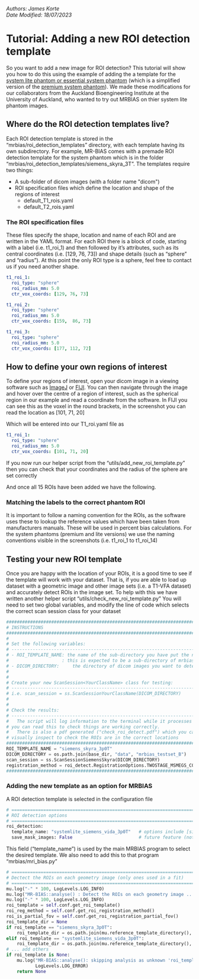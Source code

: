 *Authors: James Korte &nbsp;&nbsp;&nbsp;&nbsp;&nbsp;&nbsp;&nbsp;&nbsp;&nbsp;&nbsp;&nbsp;&nbsp;&nbsp;&nbsp;&nbsp;&nbsp;&nbsp;&nbsp;&nbsp;&nbsp;&nbsp;&nbsp;&nbsp;&nbsp;&nbsp;&nbsp;&nbsp;&nbsp;&nbsp;&nbsp;&nbsp;&nbsp;&nbsp;&nbsp;&nbsp;&nbsp;&nbsp;&nbsp;&nbsp;&nbsp;&nbsp;&nbsp;&nbsp;&nbsp;&nbsp;&nbsp;&nbsp;&nbsp;&nbsp;&nbsp;&nbsp;&nbsp;&nbsp;&nbsp;&nbsp;&nbsp;&nbsp;&nbsp;&nbsp;&nbsp;&nbsp;&nbsp;&nbsp;&nbsp;&nbsp;&nbsp;&nbsp;&nbsp;&nbsp;&nbsp;&nbsp;&nbsp;&nbsp;&nbsp;&nbsp;&nbsp;&nbsp;&nbsp;&nbsp;&nbsp;&nbsp;&nbsp;&nbsp;&nbsp;&nbsp;&nbsp; Date Modified: 18/07/2023*

# Tutorial: Adding a new ROI detection template

So you want to add a new image for ROI detection?  This tutorial will show you how to do this using the example of adding the a template for the [system lite phantom or essential system phantom](https://qmri.com/product/essential-system/) (which is a simplified version of the [premium system phantom](https://qmri.com/product/ismrm-nist-premium-system-phantom/)). We made these modifications for our collaborators from the Auckland Bioengineering Institute at the University of Auckland, who wanted to try out MRBIAS on thier system lite phantom images.

## Where do the ROI detection templates live?
Each ROI detection template is stored in the “mrbias/roi_detection_templates” directory, with each template having its own subdirectory. For example, MR-BIAS comes with a premade ROI detection template for the system phantom which is in the folder “mrbias/roi_detection_templates/siemens_skyra_3T”. The templates require two things:
-	A sub-folder of dicom images (with a folder name "dicom")
-	ROI specification files which define the location and shape of the regions of interest
    - default_T1_rois.yaml
    - default_T2_rois.yaml
    
### The ROI specification files
These files specify the shape, location and name of each ROI and are written in the YAML format. For each ROI there is a block of code, starting with a label (i.e. t1_roi_1) and then followed by it’s attributes, such as its central coordinates (i.e. [129, 76, 73]) and shape details (such as “sphere” and “radius”). At this point the only ROI type is a sphere, feel free to contact us if you need another shape.
```yaml
t1_roi_1:
  roi_type: "sphere"
  roi_radius_mm: 5.0
  ctr_vox_coords: [129, 76, 73]

t1_roi_2:
  roi_type: "sphere"
  roi_radius_mm: 5.0
  ctr_vox_coords: [159,  86, 73]

t1_roi_3:
  roi_type: "sphere"
  roi_radius_mm: 5.0
  ctr_vox_coords: [177, 112, 72]
```

## How to define your own regions of interest
To define your regions of interest, open your dicom image in a viewing software such as [ImageJ](https://imagej.net/ij/download.html) or [FIJI](https://imagej.net/software/fiji/downloads). You can then navigate through the image and hover over the centre of a region of interest, such as the spherical region in our example and read a coordinate from the software. In FIJI you can see this as the voxel in the round brackets, in the screenshot you can read the location as [101, 71, 20]
 
Which will be entered into our T1_roi.yaml file as
```yaml
t1_roi_1:
  roi_type: "sphere"
  roi_radius_mm: 5.0
  ctr_vox_coords: [101, 71, 20]
```
 
If you now run our helper script from the “utils/add_new_roi_template.py” then you can check that your coordinates and the radius of the sphere are set correctly
 
And once all 15 ROIs have been added we have the following. 
 
### Matching the labels to the correct phantom ROI
It is important to follow a naming convention for the ROIs, as the software uses these to lookup the reference values which have been taken from manufacturers manuals. These will be used in percent bias calculations. For the system phantoms (premium and lite versions) we use the naming conventions visible in the screenshots (i.e. t1_roi_1 to t1_roi_14) 

## Testing your new ROI template
Once you are happy with the location of your ROIs, it is a good time to see if the template will work with your dataset. That is, if you are able to load up dataset with a geometric image and other image sets (i.e. a T1-VFA dataset) and accurately detect ROIs in the image set. To help with this we have written another helper script “utils/check_new_roi_template.py”
You will need to set two global variables, and modify the line of code which selects the correct scan session class for your dataset
```python
#################################################################################
# INSTRUCTIONS
#################################################################################
#
# Set the following variables:
# -----------------------------------------------------------------------------
# - ROI_TEMPLATE_NAME: the name of the sub-directory you have put the new ROI template in
#                    : this is expected to be a sub-directory of mrbias/roi_detection_templates
# - DICOM_DIRECTORY:     the directory of dicom images you want to detect ROIs on
#
#
# Create your new ScanSession<YourClassName> class for testing:
# --------------------------------------------------------------------------------
# i.e. scan_session = ss.ScanSessionYourClassName(DICOM_DIRECTORY)
#
#
# Check the results:
# -------------------------------------------------------------------------------
#   The script will log information to the terminal while it processes the data
# you can read this to check things are working correctly.
#   There is also a pdf generated ("check_roi_detect.pdf") which you can
# visually inspect to check the ROIs are in the correct locations
#################################################################################
ROI_TEMPLATE_NAME = "siemens_skyra_3p0T"
DICOM_DIRECTORY = os.path.join(base_dir, "data", "mrbias_testset_B")
scan_session = ss.ScanSessionSiemensSkyra(DICOM_DIRECTORY)
registration_method = roi_detect.RegistrationOptions.TWOSTAGE_MSMEGS_CORELGD # default
#################################################################################
```
 


### Adding the new template as an option for MRBIAS
A ROI detection template is selected in the configuration file
```python
# ====================================================================================================================
# ROI detection options
# ====================================================================================================================
roi_detection:
  template_name: "systemlite_siemens_vida_3p0T"   # options include [siemens_skyra_3p0T, systemlite_siemens_vida_3p0T]
  save_mask_images: False                         # future feature (not implemented)
```
This field (“template_name”) is used by the main MRBIAS program to select the desired template. We also need to add this to that program “mrbias/mri_bias.py”
```python
# ===================================================================================================
# Dectect the ROIs on each geometry image (only ones used in a fit)
# ===================================================================================================
mu.log("-" * 100, LogLevels.LOG_INFO)
mu.log("MR-BIAS::analyse() : Detect the ROIs on each geometry image ...", LogLevels.LOG_INFO)
mu.log("-" * 100, LogLevels.LOG_INFO)
roi_template = self.conf.get_roi_template()
roi_reg_method = self.conf.get_roi_registration_method()
roi_is_partial_fov = self.conf.get_roi_registration_partial_fov()
roi_template_dir = None
if roi_template == "siemens_skyra_3p0T":
    roi_template_dir = os.path.join(mu.reference_template_directory(), "siemens_skyra_3p0T")
elif roi_template == "systemlite_siemens_vida_3p0T":
    roi_template_dir = os.path.join(mu.reference_template_directory(), "systemlite_siemens_vida_3p0T")
# ... add others
if roi_template is None:
    mu.log("MR-BIAS::analyse(): skipping analysis as unknown 'roi_template' defined for ROI detection",
           LogLevels.LOG_ERROR)
    return None
```




